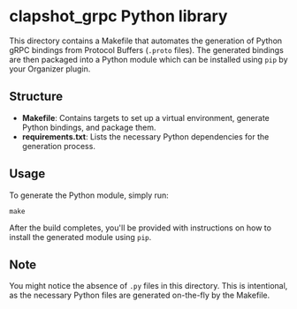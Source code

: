 # clapshot_grpc Python library

This directory contains a Makefile that automates the generation of Python gRPC bindings from Protocol Buffers (`.proto` files). The generated bindings are then packaged into a Python module which can be installed using `pip` by your Organizer plugin.

## Structure

- **Makefile**: Contains targets to set up a virtual environment, generate Python bindings, and package them.
- **requirements.txt**: Lists the necessary Python dependencies for the generation process.

## Usage

To generate the Python module, simply run:

```
make
```


After the build completes, you'll be provided with instructions on how to install the generated module using `pip`.

## Note

You might notice the absence of `.py` files in this directory. This is intentional, as the necessary Python files are generated on-the-fly by the Makefile.
